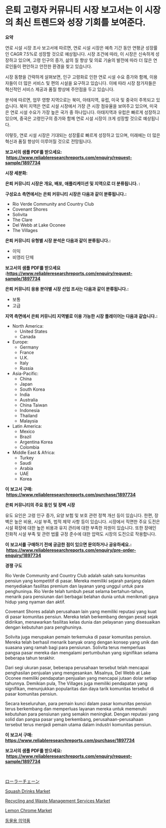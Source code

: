 <p><h1>은퇴 고령자 커뮤니티 시장 보고서는 이 시장의 최신 트렌드와 성장 기회를 보여준다.</h1></p><p><strong>요약</strong></p>
<p><p>연로 시설 시장 조사 보고서에 따르면, 연로 시설 시장은 예측 기간 동안 연평균 성장률인 CAGR 7.5%로 성장할 것으로 예상됩니다. 시장 조건에 따라, 이 시장은 신속하게 성장하고 있으며, 고령 인구의 증가, 삶의 질 향상 및 의료 기술의 발전에 따라 더 많은 연로인들이 편안하고 안전한 환경을 찾고 있습니다.</p><p>시장 동향을 간략하게 살펴보면, 인구 고령화로 인한 연로 시설 수요 증가와 함께, 이용자들이 더 많은 서비스 및 편의 시설을 요구하고 있습니다. 이에 따라 시장 참가자들은 혁신적인 서비스 제공과 품질 향상에 주안점을 두고 있습니다.</p><p>분석에 따르면, 업무 영향 지역으로는 북미, 아태지역, 유럽, 미국 및 중국이 주목되고 있습니다. 북미 지역은 연로 시설 시장에서 가장 큰 시장 점유율을 보여주고 있으며, 미국은 연로 시설 수요가 가장 높은 국가 중 하나입니다. 아태지역과 유럽은 빠르게 성장하고 있으며, 중국은 고령인구의 증가와 함께 연로 시설 시장이 크게 성장할 것으로 예상됩니다. </p><p>이렇듯, 연로 시설 시장은 기대되는 성장률로 빠르게 성장하고 있으며, 미래에는 더 많은 혁신과 품질 향상이 이루어질 것으로 전망됩니다.</p></p>
<p><strong>보고서의 샘플 PDF를 받으세요: &nbsp;<a href="https://www.reliableresearchreports.com/enquiry/request-sample/1897734">https://www.reliableresearchreports.com/enquiry/request-sample/1897734</a></strong></p>
<p><strong>시장 세분화:</strong></p>
<p><strong> 은퇴 커뮤니티 시장은 개요, 배포, 애플리케이션 및 지역으로 더 분류됩니다. :</strong></p>
<p><strong>구성요소 측면에서는 은퇴 커뮤니티 시장은 다음과 같이 분류됩니다.:</strong></p>
<p><ul><li>Rio Verde Community and Country Club</li><li>Covenant Shores</li><li>Solivita</li><li>The Clare</li><li>Del Webb at Lake Oconee</li><li>The Villages</li></ul></p>
<p><strong> 은퇴 커뮤니티 유형별 시장 분석은 다음과 같이 분류됩니다.:</strong></p>
<p><ul><li>이익</li><li>비영리 단체</li></ul></p>
<p><strong>보고서의 샘플 PDF를 받으세요 :<a href="https://www.reliableresearchreports.com/enquiry/request-sample/1897734">https://www.reliableresearchreports.com/enquiry/request-sample/1897734</a></strong></p>
<p><strong> 은퇴 커뮤니티 응용 분야별 시장 산업 조사는 다음과 같이 분류됩니다.:</strong></p>
<p><ul><li>보통</li><li>고급</li></ul></p>
<p><strong>지역 측면에서 은퇴 커뮤니티 지역별로 이용 가능한 시장 플레이어는 다음과 같습니다.:</strong></p>
<p><ul>
    <li>
        North America:
        <ul>
            <li>United States</li>
            <li>Canada</li>
        </ul>
    </li>
    <li>
        Europe:
        <ul>
            <li>Germany</li>
            <li>France</li>
            <li>U.K.</li>
            <li>Italy</li>
            <li>Russia</li>
        </ul>
    </li>
    <li>
        Asia-Pacific:
        <ul>
            <li>China</li>
            <li>Japan</li>
            <li>South Korea</li>
            <li>India</li>
            <li>Australia</li>
            <li>China Taiwan</li>
            <li>Indonesia</li>
            <li>Thailand</li>
            <li>Malaysia</li>
        </ul>
    </li>
    <li>
        Latin America:
        <ul>
            <li>Mexico</li>
            <li>Brazil</li>
            <li>Argentina Korea</li>
            <li>Colombia</li>
        </ul>
    </li>
    <li>
        Middle East & Africa:
        <ul>
            <li>Turkey</li>
            <li>Saudi</li>
            <li>Arabia</li>
            <li>UAE</li>
            <li>Korea</li>
        </ul>
    </li>
    </ul></p>
<p><strong>이 보고서 구매: &nbsp;<a href="https://www.reliableresearchreports.com/purchase/1897734">https://www.reliableresearchreports.com/purchase/1897734</a></strong></p>
<p><strong>은퇴 커뮤니티의 주요 동인 및 장벽 시장</strong></p>
<p><p>유도 요인은 고령 인구 증가, 요양 보험 및 보호 관련 정책 개선 등이 있습니다. 한편, 장벽은 높은 비용, 시설 부족, 법적 제약 사항 등이 있습니다. 시장에서 직면한 주요 도전은 시설 확장에 대한 높은 비용과 유지 관리에 대한 부족한 자원이 있습니다. 또한 장애인 친화적 시설 부족 및 관련 법률 규정 준수에 대한 압력도 시장의 도전으로 작용합니다.</p></p>
<p><strong>이 보고서를 구매하기 전에 궁금한 점이 있으면 문의하거나 공유하세요.: &nbsp;<a href="https://www.reliableresearchreports.com/enquiry/pre-order-enquiry/1897734">https://www.reliableresearchreports.com/enquiry/pre-order-enquiry/1897734</a></strong></p>
<p><strong>경쟁 구도</strong></p>
<p><p>Rio Verde Community and Country Club adalah salah satu komunitas pensiun yang kompetitif di pasar. Mereka memiliki sejarah panjang dalam menyediakan fasilitas premium dan layanan yang unggul untuk para penghuninya. Rio Verde telah tumbuh pesat selama bertahun-tahun, menarik para pensiunan dari berbagai belahan dunia untuk menikmati gaya hidup yang nyaman dan aktif.</p><p>Covenant Shores adalah perusahaan lain yang memiliki reputasi yang kuat di pasar komunitas pensiun. Mereka telah berkembang dengan pesat sejak didirikan, menawarkan fasilitas kelas dunia dan pelayanan yang disesuaikan dengan kebutuhan para penghuninya.</p><p>Solivita juga merupakan pemain terkemuka di pasar komunitas pensiun. Mereka telah berhasil menarik banyak orang dengan konsep yang unik dan suasana yang ramah bagi para pensiunan. Solivita terus memperluas pangsa pasar mereka dan mengalami pertumbuhan yang signifikan selama beberapa tahun terakhir.</p><p>Dari segi ukuran pasar, beberapa perusahaan tersebut telah mencapai penghasilan penjualan yang mengesankan. Misalnya, Del Webb at Lake Oconee memiliki pendapatan penjualan yang mencapai jutaan dolar setiap tahunnya. Demikian pula, The Villages juga memiliki pendapatan yang signifikan, menunjukkan popularitas dan daya tarik komunitas tersebut di pasar komunitas pensiun.</p><p>Secara keseluruhan, para pemain kunci dalam pasar komunitas pensiun terus berkembang dan memperluas layanan mereka untuk memenuhi kebutuhan para pensiunan yang semakin meningkat. Dengan reputasi yang solid dan pangsa pasar yang berkembang, perusahaan-perusahaan tersebut terus menjadi pemain utama dalam industri komunitas pensiun.</p></p>
<p><strong>이 보고서 구매: &nbsp; <a href="https://www.reliableresearchreports.com/purchase/1897734">https://www.reliableresearchreports.com/purchase/1897734</a></strong></p>
<p><strong>보고서의 샘플 PDF를 받으세요: &nbsp;<a href="https://www.reliableresearchreports.com/enquiry/request-sample/1897734">https://www.reliableresearchreports.com/enquiry/request-sample/1897734</a></strong><strong></strong></p>
<p>&nbsp;</p>
<p><p><a href="https://github.com/lrlmopnhwd79300/Market-Research-Report-List-1/blob/main/9878063193541.md">ローラーチェーン</a></p><p><a href="https://view.publitas.com/reportprime-1/squash-drinks-market-challenges-opportunities-and-growth-drivers-and-major-market-players-forecasted-for-period-from-2024-2031/">Squash Drinks Market</a></p><p><a href="https://valiant-lunge-8fe.notion.site/Recycling-and-Waste-Management-Services-Market-Insights-Market-Players-and-Forecast-Till-2031-24f71b53717a4d66829257235dd017bc">Recycling and Waste Management Services Market</a></p><p><a href="https://github.com/ChiragRp1/Market-Research-Report-List-3/blob/main/lemon-chrome-market.md">Lemon Chrome Market</a></p><p><a href="https://github.com/vsckjg50460/Market-Research-Report-List-1/blob/main/8020661193325.md">동물용 의약품</a></p></p>